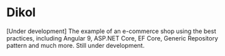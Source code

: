# Dikol
 [Under development] The example of an e-commerce shop using the best practices, including Angular 9, ASP.NET Core, EF Core, Generic Repository pattern and much more. Still under development.
